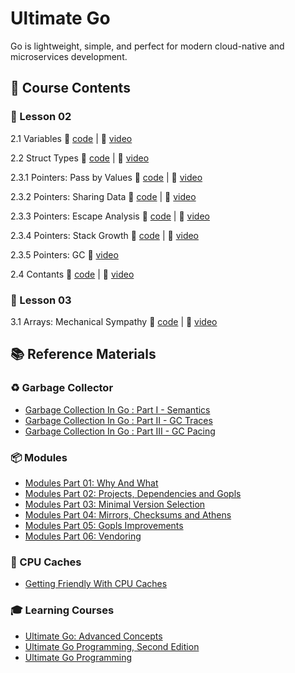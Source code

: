 # Ultimate Go

Go is lightweight, simple, and perfect for modern cloud-native and microservices development.

## 📘 Course Contents

### 📗 Lesson 02

2.1 Variables
🔗 [code](https://github.com/gkjoyes/ultimate-go/tree/main/lesson2/variables/example1/example1.go) | 🎥 [video](https://learning.oreilly.com/videos/ultimate-go-advanced/9780135339503/9780135339503-UGO3_02_01/)

2.2 Struct Types
🔗 [code](https://github.com/gkjoyes/ultimate-go/tree/main/lesson2/struct_types/example1/example1.go) | 🎥 [video](https://learning.oreilly.com/videos/ultimate-go-advanced/9780135339503/9780135339503-UGO3_02_02/)

2.3.1 Pointers: Pass by Values
🔗 [code](https://github.com/gkjoyes/ultimate-go/blob/main/lesson2/pointers/example1/example1.go) | 🎥 [video](https://learning.oreilly.com/videos/ultimate-go-advanced/9780135339503/9780135339503-UGO3_02_03_01/)

2.3.2 Pointers: Sharing Data
🔗 [code](https://github.com/gkjoyes/ultimate-go/tree/main/lesson2/pointers/example2/example2.go) | 🎥 [video](https://learning.oreilly.com/videos/ultimate-go-advanced/9780135339503/9780135339503-UGO3_02_03_02/)

2.3.3 Pointers: Escape Analysis
🔗 [code](https://github.com/gkjoyes/ultimate-go/tree/main/lesson2/pointers/example3/example3.go) | 🎥 [video](https://learning.oreilly.com/videos/ultimate-go-advanced/9780135339503/9780135339503-UGO3_02_03_03/)

2.3.4 Pointers: Stack Growth
🔗 [code](https://github.com/gkjoyes/ultimate-go/tree/main/lesson2/pointers/example4/example4.go) | 🎥 [video](https://learning.oreilly.com/videos/ultimate-go-advanced/9780135339503/9780135339503-UGO3_02_03_04/)

2.3.5 Pointers: GC
🔗 [video](https://learning.oreilly.com/videos/ultimate-go-advanced/9780135339503/9780135339503-UGO3_02_03_05/)

2.4 Contants
🔗 [code](https://github.com/gkjoyes/ultimate-go/tree/main/lesson2/constants/) | 🎥 [video](https://learning.oreilly.com/videos/ultimate-go-advanced/9780135339503/9780135339503-UGO3_02_04/)

### 📗 Lesson 03

3.1 Arrays: Mechanical Sympathy
🔗 [code](https://github.com/gkjoyes/ultimate-go/tree/main/lesson3/arrays/example1) | 🎥 [video](https://learning.oreilly.com/videos/ultimate-go-advanced/9780135339503/9780135339503-UGO3_03_01/)

## 📚 Reference Materials

### ♻️ Garbage Collector

- [Garbage Collection In Go : Part I - Semantics](https://www.ardanlabs.com/blog/2018/12/garbage-collection-in-go-part1-semantics.html)
- [Garbage Collection In Go : Part II - GC Traces](https://www.ardanlabs.com/blog/2019/05/garbage-collection-in-go-part2-gctraces.html)
- [Garbage Collection In Go : Part III - GC Pacing](https://www.ardanlabs.com/blog/2019/07/garbage-collection-in-go-part3-gcpacing.html)

### 📦 Modules

- [Modules Part 01: Why And What](https://www.ardanlabs.com/blog/2019/10/modules-01-why-and-what.html)
- [Modules Part 02: Projects, Dependencies and Gopls](https://www.ardanlabs.com/blog/2019/12/modules-02-projects-dependencies-gopls.html)
- [Modules Part 03: Minimal Version Selection](https://www.ardanlabs.com/blog/2019/12/modules-03-minimal-version-selection.html)
- [Modules Part 04: Mirrors, Checksums and Athens](https://www.ardanlabs.com/blog/2020/02/modules-04-mirros-checksums-athens.html)
- [Modules Part 05: Gopls Improvements](https://www.ardanlabs.com/blog/2020/04/modules-05-gopls-improvements.html)
- [Modules Part 06: Vendoring](https://www.ardanlabs.com/blog/2020/04/modules-06-vendoring.html)

### 🧠 CPU Caches

- [Getting Friendly With CPU Caches](https://www.ardanlabs.com/blog/2023/07/getting-friendly-with-cpu-caches.html)

### 🎓 Learning Courses

- [Ultimate Go: Advanced Concepts](https://learning.oreilly.com/course/ultimate-go-advanced/9780135339503/)
- [Ultimate Go Programming, Second Edition](https://learning.oreilly.com/course/ultimate-go-programming/9780135261651/)
- [Ultimate Go Programming](https://learning.oreilly.com/course/ultimate-go-programming/9780134757476/)